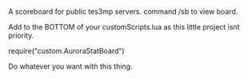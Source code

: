 A scoreboard for public tes3mp servers.
command /sb to view board.

Add to the BOTTOM of your customScripts.lua
as this little project isnt priority.

require("custom.AuroraStatBoard")

Do whatever you want with this thing.

